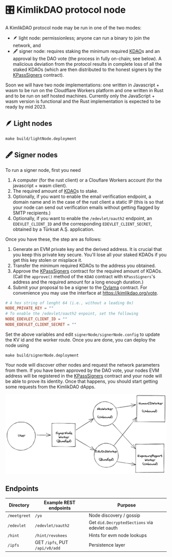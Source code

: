 # 🎛️ KimlikDAO protocol node

A KimlikDAO protocol node may be run in one of the two modes:

- 🪶 light node: permissionless; anyone can run a binary to join the network, <!--
  --> and
- 🖋️ signer node: requires staking the minimum required <!--
  --> [KDAO](https://github.com/KimlikDAO/KDAO)s and an approval by the DAO vote <!--
  --> (the process in fully on-chain; see below). A malicious deviation from the <!--
  --> protocol results in complete loss of all the staked KDAOs (which are then <!--
  --> distributed to the honest signers by the <!--
  --> [KPassSigners](https://github.com/KimlikDAO/KPass/blob/main/evm/KPassSigners.sol) contract).

Soon we will have two node implementations: one written in Javascript + wasm to <!--
--> be run on the Cloudflare Workers platform and one written in Rust and <!--
--> to be run on self hosted machines. Currently only the JavaScript + wasm<!--
--> version is functional and the Rust implementation is expected to be<!--
--> ready by mid 2023.

## 🪶 Light nodes

```shell
make build/lightNode.deployment
```

## 🖋️ Signer nodes

To run a signer node, first you need

1. A computer (for the rust client) or a Clouflare Workers account <!--
   -->(for the javascript + wasm client).
2. The required amount of [KDAO](https://github.com/KimlikDAO/KDAO)s to stake.
3. Optionally, if you want to enable the email verification endpoint, <!--
   -->a domain name and in the case of the rust client a static IP (this <!--
   -->is so that your node can send out verification emails without getting <!--
   -->flagged by SMTP recipients.)
4. Optionally, if you want to enable the `/edevlet/oauth2` endpoint, <!--
   -->an `EDEVLET_CLIENT_ID` and the corresponding `EDEVLET_CLIENT_SECRET`, <!--
   -->obtained by a Türksat A.Ş. application.

Once you have these, the step are as follows:

1. Generate an EVM private key and the derived address. It is crucial that <!--
   -->you keep this private key secure. You'll lose all your staked KDAOs if <!--
   -->you get this key stolen or misplace it.
2. Transfer the minimum required KDAOs to the address you obtained.
3. Approve the <!--
   -->[KPassSigners](https://github.com/KimlikDAO/KPass/blob/main/evm/KPassSigners.sol) <!--
   -->contract for the required amount of KDAOs. (Call the `approve()` method of <!--
   -->the `KDAO` contract with `KPassSigners`'s address and the required amount <!--
   -->for a long enough duration.)
4. Submit your proposal to be a signer to the <!--
   -->[Oylama](https://github.com/KimlikDAO/Oylama) contract. For convenience you <!--
   -->may use the interface at https://kimlikdao.org/vote.

```toml
# A hex string of lenght 64 (i.e., without a leading 0x)
NODE_PRIVATE_KEY = ""
# To enable the /edevlet/oauth2 enpoint, set the following
NODE_EDEVLET_CLIENT_ID = ""
NODE_EDEVLET_CLIENT_SECRET = ""
```

Set the above variables and edit `signerNode/signerNode.config` to update <!--
-->the KV id and the worker route. Once you are done, you can deploy the node using

```shell
make build/signerNode.deployment
```

Your node will <!--
-->discover other nodes and request the network parameters from them. If you <!--
-->have been approved by the DAO vote, your nodes EVM address will be registered in the <!--
-->[KPassSigners](https://github.com/KimlikDAO/KDAO/blob/main/evm/KPassSigners.sol) <!--
-->contract and your node will be able to prove its identity. Once that happens, <!--
-->you should start getting some requests from the KimlikDAO dApps.

![Signer Node Workers Architecture](/.github/img/SignerNodeWorkers.png?raw=true "Signer Node Workers Architecture")

## Endpoints

| Directory    | Example REST endpoints         | Purpose                                       |
| ------------ | ------------------------------ | --------------------------------------------- |
| `/meetgreet` | `/yo`                          | Node discovery / gossip                       |
| `/edevlet`   | `/edevlet/oauth2`              | Get `did.DecryptedSections` via edevlet oauth |
| `/hint`      | `/hint/revokees`               | Hints for evm node lookups                    |
| `/ipfs`      | GET `/ipfs`, PUT `/api/v0/add` | Persistence layer                             |
